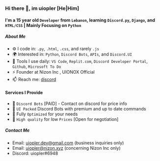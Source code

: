 ### Hi there 👋, im uiopler [He|Him]

#### I'm a 15 year old `Developer` from `Lebanon`, learning `Discord.py`, `Django`, and `HTML/CSS` | Mainly Focusing on `Python`

##### About Me

- ⚙️ I code in: `.py`, `.html`, `.css`, and rarely `.js`
- 🌍 Interested in: `Python`, `Discord Bots`, `APIs`,  and `Discord.UI`
- 🌱 Tools I use daily: `VS Code`, `Replit.com`, `Discord Developer Portal`, `Github`, `Microsoft To Do`
- ⚡️ Founder at Nizon Inc , UIONOX Official 
- 📫 Reach me: [discord](https://discord.com/users/834357440584876062)

#### Services I Provide

- 🤖 `Discord Bots` [PAID] - Contact on discord for price info
- 🎨 `UI Packed` Discord Bots with premium and up to date commands
- 🚀 Fully `Optimized` for your needs
- 💸 `High quality` for low `Prices` [Open for negotiation] 

##### Contact Me

- Email: uiopler.dev@gmail.com (business inquiries only)
- Email: uiopler@nizon.xyz (concerning Nizon Inc only)
- Discord: uiopler#6948



